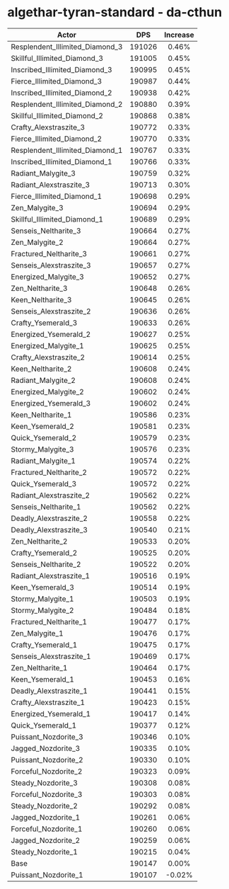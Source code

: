# algethar-tyran-standard - da-cthun
| Actor | DPS | Increase |
|---|:---:|:---:|
|Resplendent_Illimited_Diamond_3|191026|0.46%|
|Skillful_Illimited_Diamond_3|191005|0.45%|
|Inscribed_Illimited_Diamond_3|190995|0.45%|
|Fierce_Illimited_Diamond_3|190987|0.44%|
|Inscribed_Illimited_Diamond_2|190938|0.42%|
|Resplendent_Illimited_Diamond_2|190880|0.39%|
|Skillful_Illimited_Diamond_2|190868|0.38%|
|Crafty_Alexstraszite_3|190772|0.33%|
|Fierce_Illimited_Diamond_2|190770|0.33%|
|Resplendent_Illimited_Diamond_1|190767|0.33%|
|Inscribed_Illimited_Diamond_1|190766|0.33%|
|Radiant_Malygite_3|190759|0.32%|
|Radiant_Alexstraszite_3|190713|0.30%|
|Fierce_Illimited_Diamond_1|190698|0.29%|
|Zen_Malygite_3|190694|0.29%|
|Skillful_Illimited_Diamond_1|190689|0.29%|
|Senseis_Neltharite_3|190664|0.27%|
|Zen_Malygite_2|190664|0.27%|
|Fractured_Neltharite_3|190661|0.27%|
|Senseis_Alexstraszite_3|190657|0.27%|
|Energized_Malygite_3|190652|0.27%|
|Zen_Neltharite_3|190648|0.26%|
|Keen_Neltharite_3|190645|0.26%|
|Senseis_Alexstraszite_2|190636|0.26%|
|Crafty_Ysemerald_3|190633|0.26%|
|Energized_Ysemerald_2|190627|0.25%|
|Energized_Malygite_1|190625|0.25%|
|Crafty_Alexstraszite_2|190614|0.25%|
|Keen_Neltharite_2|190608|0.24%|
|Radiant_Malygite_2|190608|0.24%|
|Energized_Malygite_2|190602|0.24%|
|Energized_Ysemerald_3|190602|0.24%|
|Keen_Neltharite_1|190586|0.23%|
|Keen_Ysemerald_2|190581|0.23%|
|Quick_Ysemerald_2|190579|0.23%|
|Stormy_Malygite_3|190576|0.23%|
|Radiant_Malygite_1|190574|0.22%|
|Fractured_Neltharite_2|190572|0.22%|
|Quick_Ysemerald_3|190572|0.22%|
|Radiant_Alexstraszite_2|190562|0.22%|
|Senseis_Neltharite_1|190562|0.22%|
|Deadly_Alexstraszite_2|190558|0.22%|
|Deadly_Alexstraszite_3|190540|0.21%|
|Zen_Neltharite_2|190533|0.20%|
|Crafty_Ysemerald_2|190525|0.20%|
|Senseis_Neltharite_2|190522|0.20%|
|Radiant_Alexstraszite_1|190516|0.19%|
|Keen_Ysemerald_3|190514|0.19%|
|Stormy_Malygite_1|190503|0.19%|
|Stormy_Malygite_2|190484|0.18%|
|Fractured_Neltharite_1|190477|0.17%|
|Zen_Malygite_1|190476|0.17%|
|Crafty_Ysemerald_1|190475|0.17%|
|Senseis_Alexstraszite_1|190469|0.17%|
|Zen_Neltharite_1|190464|0.17%|
|Keen_Ysemerald_1|190453|0.16%|
|Deadly_Alexstraszite_1|190441|0.15%|
|Crafty_Alexstraszite_1|190423|0.15%|
|Energized_Ysemerald_1|190417|0.14%|
|Quick_Ysemerald_1|190377|0.12%|
|Puissant_Nozdorite_3|190346|0.10%|
|Jagged_Nozdorite_3|190335|0.10%|
|Puissant_Nozdorite_2|190330|0.10%|
|Forceful_Nozdorite_2|190323|0.09%|
|Steady_Nozdorite_3|190308|0.08%|
|Forceful_Nozdorite_3|190303|0.08%|
|Steady_Nozdorite_2|190292|0.08%|
|Jagged_Nozdorite_1|190261|0.06%|
|Forceful_Nozdorite_1|190260|0.06%|
|Jagged_Nozdorite_2|190259|0.06%|
|Steady_Nozdorite_1|190215|0.04%|
|Base|190147|0.00%|
|Puissant_Nozdorite_1|190107|-0.02%|

